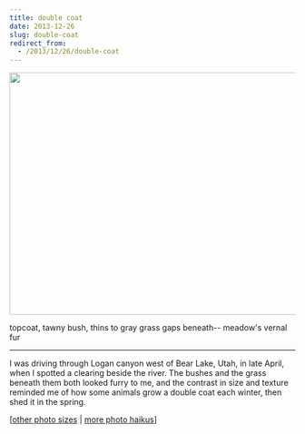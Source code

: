 ```yaml
---
title: double coat
date: 2013-12-26
slug: double-coat
redirect_from:
  - /2013/12/26/double-coat
---
```


<a href="http://www.flickr.com/photos/daniel_hardman/5138275624/sizes/l/"><img class="alignnone" alt="" src="http://farm2.staticflickr.com/1056/5138275624_c428002c48_z.jpg" width="640" height="427" /></a>
<p class="haiku">topcoat, tawny bush,
thins to gray grass gaps beneath--
meadow's vernal fur</p>


<hr />

I was driving through Logan canyon west of Bear Lake, Utah, in late April, when I spotted a clearing beside the river. The bushes and the grass beneath them both looked furry to me, and the contrast in size and texture reminded me of how some animals grow a double coat each winter, then shed it in the spring.

[<a href="http://www.flickr.com/photos/daniel_hardman/5138275624/sizes/l/" target="_blank">other photo sizes</a> | <a href="http://sivanea.com/category/photos/">more photo haikus</a>]
